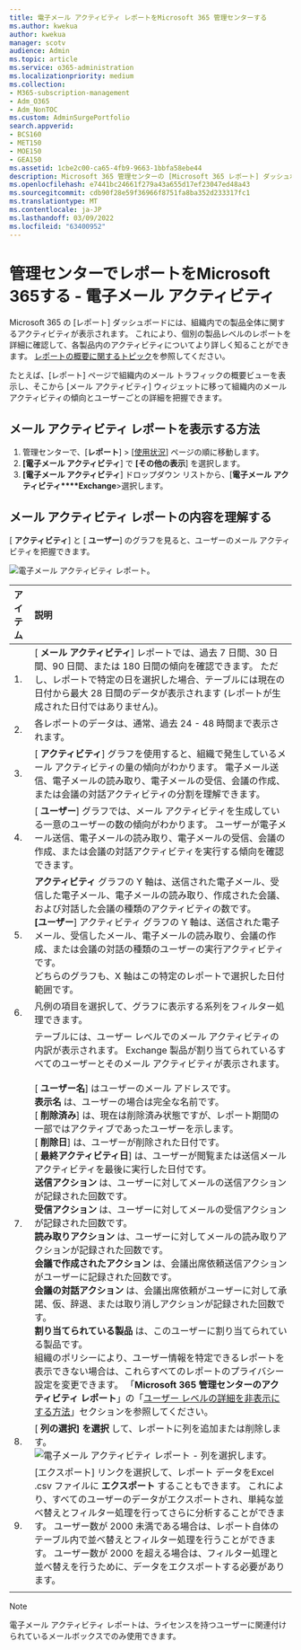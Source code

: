 ```yaml
---
title: 電子メール アクティビティ レポートをMicrosoft 365 管理センターする
ms.author: kwekua
author: kwekua
manager: scotv
audience: Admin
ms.topic: article
ms.service: o365-administration
ms.localizationpriority: medium
ms.collection:
- M365-subscription-management
- Adm_O365
- Adm_NonTOC
ms.custom: AdminSurgePortfolio
search.appverid:
- BCS160
- MET150
- MOE150
- GEA150
ms.assetid: 1cbe2c00-ca65-4fb9-9663-1bbfa58ebe44
description: Microsoft 365 管理センターの [Microsoft 365 レポート] ダッシュボードを使用して電子メール アクティビティ レポートを取得する方法について説明します。
ms.openlocfilehash: e7441bc24661f279a43a655d17ef23047ed48a43
ms.sourcegitcommit: cdb90f28e59f36966f8751fa8ba352d233317fc1
ms.translationtype: MT
ms.contentlocale: ja-JP
ms.lasthandoff: 03/09/2022
ms.locfileid: "63400952"
---
```

# <a name="microsoft-365-reports-in-the-admin-center---email-activity"></a>管理センターでレポートをMicrosoft 365する - 電子メール アクティビティ

Microsoft 365 の [レポート] ダッシュボードには、組織内での製品全体に関するアクティビティが表示されます。 これにより、個別の製品レベルのレポートを詳細に確認して、各製品内のアクティビティについてより詳しく知ることができます。 [レポートの概要に関するトピック](activity-reports.md)を参照してください。
  
たとえば、[レポート] ページで組織内のメール トラフィックの概要ビューを表示し、そこから [メール アクティビティ] ウィジェットに移って組織内のメール アクティビティの傾向とユーザーごとの詳細を把握できます。

## <a name="how-to-get-to-the-email-activity-report"></a>メール アクティビティ レポートを表示する方法

1. 管理センターで、[**レポート**] \> [<a href="https://go.microsoft.com/fwlink/p/?linkid=2074756" target="_blank">使用状況</a>] ページの順に移動します。
2. **[電子メール アクティビティ**] で **[その他の表示**] を選択します。 
3. **[電子メール アクティビティ**] ドロップダウン リストから、[**電子メール アクティビティ****Exchange**\>選択します。
  
## <a name="interpret-the-email-activity-report"></a>メール アクティビティ レポートの内容を理解する

[ **アクティビティ**] と [ **ユーザー**] のグラフを見ると、ユーザーのメール アクティビティを把握できます。 
  
![電子メール アクティビティ レポート。](../../media/5eb1d9e9-8106-4843-acb7-c0238c0da816.png)
  
|アイテム|説明|
|:-----|:-----|
|1.  <br/> |[ **メール アクティビティ**] レポートでは、過去 7 日間、30 日間、90 日間、または 180 日間の傾向を確認できます。 ただし、レポートで特定の日を選択した場合、テーブルには現在の日付から最大 28 日間のデータが表示されます (レポートが生成された日付ではありません)。  <br/> |
|2.  <br/> |各レポートのデータは、通常、過去 24 - 48 時間まで表示されます。  <br/> |
|3.  <br/> |[ **アクティビティ**] グラフを使用すると、組織で発生しているメール アクティビティの量の傾向がわかります。 電子メール送信、電子メールの読み取り、電子メールの受信、会議の作成、または会議の対話アクティビティの分割を理解できます。  <br/> |
|4.  <br/> |[ **ユーザー**] グラフでは、メール アクティビティを生成している一意のユーザーの数の傾向がわかります。 ユーザーが電子メール送信、電子メールの読み取り、電子メールの受信、会議の作成、または会議の対話アクティビティを実行する傾向を確認できます。  <br/> |
|5.  <br/> | **アクティビティ** グラフの Y 軸は、送信された電子メール、受信した電子メール、電子メールの読み取り、作成された会議、および対話した会議の種類のアクティビティの数です。  <br/>  **[ユーザー**] アクティビティ グラフの Y 軸は、送信された電子メール、受信したメール、電子メールの読み取り、会議の作成、または会議の対話の種類のユーザーの実行アクティビティです。  <br/>  どちらのグラフも、X 軸はこの特定のレポートで選択した日付範囲です。  <br/> |
|6.  <br/> |凡例の項目を選択して、グラフに表示する系列をフィルター処理できます。  <br/> |
|7.  <br/> | テーブルには、ユーザー レベルでのメール アクティビティの内訳が表示されます。 Exchange 製品が割り当てられているすべてのユーザーとそのメール アクティビティが表示されます。 <br/> <br/> [ **ユーザー名**] はユーザーのメール アドレスです。  <br/> **表示名** は、ユーザーの場合は完全な名前です。  <br/> [ **削除済み**] は、現在は削除済み状態ですが、レポート期間の一部ではアクティブであったユーザーを示します。  <br/> [ **削除日**] は、ユーザーが削除された日付です。  <br/> [ **最終アクティビティ日**] は、ユーザーが閲覧または送信メール アクティビティを最後に実行した日付です。  <br/> **送信アクション** は、ユーザーに対してメールの送信アクションが記録された回数です。  <br/> **受信アクション** は、ユーザーに対してメールの受信アクションが記録された回数です。  <br/> **読み取りアクション** は、ユーザーに対してメールの読み取りアクションが記録された回数です。  <br/> **会議で作成されたアクション** は、会議出席依頼送信アクションがユーザーに記録された回数です。  <br/> **会議の対話アクション** は、会議出席依頼がユーザーに対して承諾、仮、辞退、または取り消しアクションが記録された回数です。  <br/> **割り当てられている製品** は、このユーザーに割り当てられている製品です。  <br/>  組織のポリシーにより、ユーザー情報を特定できるレポートを表示できない場合は、これらすべてのレポートのプライバシー設定を変更できます。 「**Microsoft 365 管理センターのアクティビティ レポート**」の「[ユーザー レベルの詳細を非表示にする方法](activity-reports.md)」セクションを参照してください。  <br/> |
|8.  <br/> |[ **列の選択] を選択** して、レポートに列を追加または削除します。  <br/> ![電子メール アクティビティ レポート - 列を選択します。](../../media/80ffa0ad-61c5-4a6f-8a1d-5f6730ff7da9.png)|
|9.  <br/> |[エクスポート] リンクを選択して、レポート データをExcel .csv ファイルに **エクスポート** することもできます。 これにより、すべてのユーザーのデータがエクスポートされ、単純な並べ替えとフィルター処理を行ってさらに分析することができます。 ユーザー数が 2000 未満である場合は、レポート自体のテーブル内で並べ替えとフィルター処理を行うことができます。 ユーザー数が 2000 を超える場合は、フィルター処理と並べ替えを行うために、データをエクスポートする必要があります。  <br/> |
|||
   
> [!NOTE]
> 電子メール アクティビティ レポートは、ライセンスを持つユーザーに関連付けられているメールボックスでのみ使用できます。
